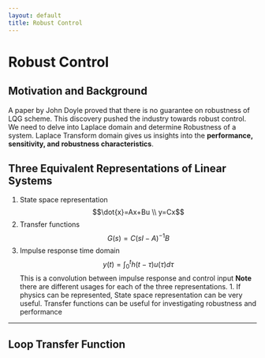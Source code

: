 ```yaml
---
layout: default
title: Robust Control
---
```

# Robust Control
## Motivation and Background
A paper by John Doyle proved that there is no guarantee on robustness of LQG scheme. This discovery pushed the industry towards robust control. We need to delve into Laplace domain and determine Robustness of a system. Laplace Transform domain gives us insights into the **performance, sensitivity, and robustness characteristics**.

## Three Equivalent Representations of Linear Systems
1. State space representation
    $$\dot{x}=Ax+Bu \\ y=Cx$$
2. Transfer functions
$$G(s)=C(sI-A)^{-1}B$$
3. Impulse response time domain
$$y(t)=\int_{0}^{t}h(t-\tau)u(\tau)d\tau $$ 
This is a convolution between impulse response and control input
**Note** there are different usages for each of the three representations. 1. If physics can be represented, State space representation can be very useful. Transfer functions can be useful for investigating robustness and performance


---

## Loop Transfer Function
